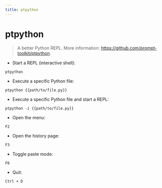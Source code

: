 ```yaml
---
title: ptpython
---
```

# ptpython

> A better Python REPL.
> More information: <https://github.com/prompt-toolkit/ptpython>.

- Start a REPL (interactive shell):

`ptpython`

- Execute a specific Python file:

`ptpython {{path/to/file.py}}`

- Execute a specific Python file and start a REPL:

`ptpython -i {{path/to/file.py}}`

- Open the menu:

`F2`

- Open the history page:

`F3`

- Toggle paste mode:

`F6`

- Quit:

`Ctrl + D`
